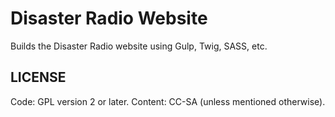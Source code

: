 # Disaster Radio Website

Builds the Disaster Radio website using Gulp, Twig, SASS, etc.

## LICENSE

Code: GPL version 2 or later.
Content: CC-SA (unless mentioned otherwise).
